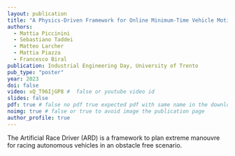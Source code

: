 ```yaml
---
layout: publication
title: "A Physics-Driven Framework for Online Minimum-Time Vehicle Motion Planning and Control"
authors: 
  - Mattia Piccinini
  - Sebastiano Taddei
  - Matteo Larcher
  - Mattia Piazza
  - Francesco Biral
publication: Industrial Engineering Day, University of Trento
pub_type: "poster"
year: 2023
doi: false
video: xQ_T96IjGP8 #  false or youtube video id
slides: false
pdf: true # false no pdf true expected pdf with same name in the download folder
noimg: true # false or true to avoid image the publication page
author_profile: true
---
```



The Artificial Race Driver (ARD) is a framework to plan extreme manouvre for racing autonomous vehicles in an obstacle free scenario.

